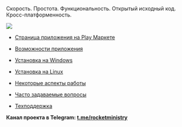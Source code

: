 Скорость. Простота. Функциональность. Открытый исходный код. Кросс-платформенность. 

![](https://play-lh.googleusercontent.com/q-cCzYtedP5OKpyFOZ44GHlSm49qVN50pNyn4k95ZDi3Xnc3hr_qiUEleSVJ7orT2Q=w2560-h1440-rw)

* [Страница приложения на Play Маркете](https://play.google.com/store/apps/details?id=org.rocketministry)

* [Возможности приложения](https://github.com/antorix/Rocket-Ministry/wiki#возможности-приложения)

* [Установка на Windows](https://github.com/antorix/Rocket-Ministry/wiki#windows)
 
* [Установка на Linux](https://github.com/antorix/Rocket-Ministry/wiki#linux)

* [Некоторые аспекты работы](https://github.com/antorix/Rocket-Ministry/wiki#некоторые-аспекты-работы)
 
* [Часто задаваемые вопросы](https://github.com/antorix/Rocket-Ministry/wiki#часто-задаваемые-вопросы)
 
* [Техподдержка](https://github.com/antorix/Rocket-Ministry/wiki#обратная-связь)

**Канал проекта в Telegram: [t.me/rocketministry](https://t.me/rocketministry)**

